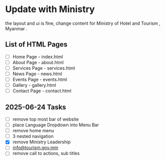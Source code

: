 # Update with Ministry




the layout and ui is fine,
change content for Ministry of Hotel and Tourism , Myanmar .

## List of HTML Pages

- [ ] Home Page - index.html
- [ ] About Page - about.html
- [ ] Services Page - services.html
- [ ] News Page - news.html
- [ ] Events Page - events.html
- [ ] Gallery - gallery.html
- [ ] Contact Page - contact.html

## 2025-06-24 Tasks

- [ ] remove top most bar of website
- [ ] place Language Dropdown into Menu Bar 
- [ ] remove home menu 
- [ ] 3 nested navigation 
- [x] remove Ministry Leadership
- [ ] info@tourism.gov.mm 
- [ ] remove call to actions, sub titles